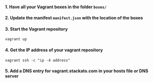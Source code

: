 #### 1. Have all your Vagrant boxes in the folder `boxes/`
#### 2. Update the manifest `manifest.json` with the location of the boxes
#### 3. Start the Vagrant repository

```
vagrant up
```

#### 4. Get the IP address of your vagrant repository

```
vagrant ssh -c "ip -4 address"
```

#### 5. Add a DNS entry for vagrant.stackato.com in your hosts file or DNS server
